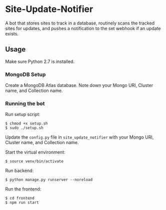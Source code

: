 # Site-Update-Notifier

A bot that stores sites to track in a database, routinely scans the tracked sites for updates, and pushes a notification to the set webhook if an update exists.

## Usage

Make sure Python 2.7 is installed.

### MongoDB Setup

Create a MongoDB Atlas database. Note down your Mongo URI, Cluster name, and Collection name.

### Running the bot

Run setup script:

```
$ chmod +x setup.sh
$ sudo ./setup.sh
```

Update the `config.py` file in `site_update_notifier` with your Mongo URI, Cluster name, and Collection name.

Start the virtual environment:

```
$ source venv/bin/activate
```

Run backend:

```
$ python manage.py runserver --noreload
```

Run the frontend:

```
$ cd frontend
$ npm run start
```
